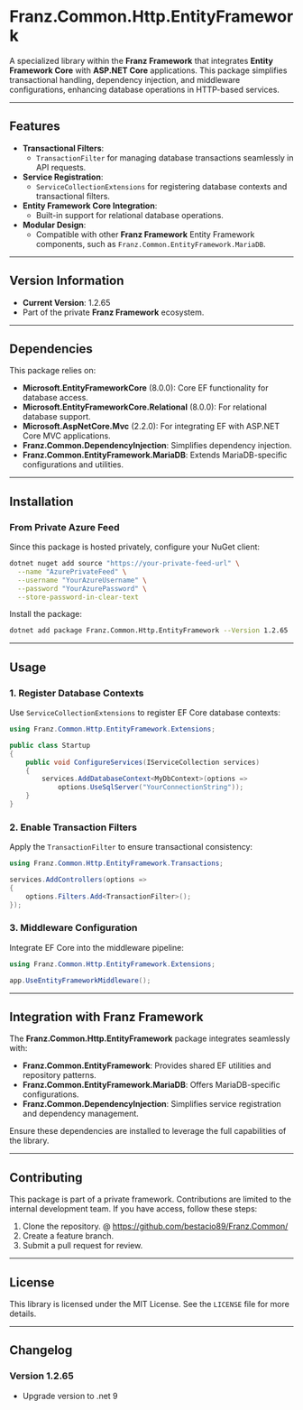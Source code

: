 ﻿# **Franz.Common.Http.EntityFramework**

A specialized library within the **Franz Framework** that integrates **Entity Framework Core** with **ASP.NET Core** applications. This package simplifies transactional handling, dependency injection, and middleware configurations, enhancing database operations in HTTP-based services.

---

## **Features**

- **Transactional Filters**:
  - `TransactionFilter` for managing database transactions seamlessly in API requests.
- **Service Registration**:
  - `ServiceCollectionExtensions` for registering database contexts and transactional filters.
- **Entity Framework Core Integration**:
  - Built-in support for relational database operations.
- **Modular Design**:
  - Compatible with other **Franz Framework** Entity Framework components, such as `Franz.Common.EntityFramework.MariaDB`.

---

## **Version Information**

- **Current Version**: 1.2.65
- Part of the private **Franz Framework** ecosystem.

---

## **Dependencies**

This package relies on:
- **Microsoft.EntityFrameworkCore** (8.0.0): Core EF functionality for database access.
- **Microsoft.EntityFrameworkCore.Relational** (8.0.0): For relational database support.
- **Microsoft.AspNetCore.Mvc** (2.2.0): For integrating EF with ASP.NET Core MVC applications.
- **Franz.Common.DependencyInjection**: Simplifies dependency injection.
- **Franz.Common.EntityFramework.MariaDB**: Extends MariaDB-specific configurations and utilities.

---

## **Installation**

### **From Private Azure Feed**
Since this package is hosted privately, configure your NuGet client:

```bash
dotnet nuget add source "https://your-private-feed-url" \
  --name "AzurePrivateFeed" \
  --username "YourAzureUsername" \
  --password "YourAzurePassword" \
  --store-password-in-clear-text
```

Install the package:

```bash
dotnet add package Franz.Common.Http.EntityFramework --Version 1.2.65
```

---

## **Usage**

### **1. Register Database Contexts**

Use `ServiceCollectionExtensions` to register EF Core database contexts:

```csharp
using Franz.Common.Http.EntityFramework.Extensions;

public class Startup
{
    public void ConfigureServices(IServiceCollection services)
    {
        services.AddDatabaseContext<MyDbContext>(options =>
            options.UseSqlServer("YourConnectionString"));
    }
}
```

### **2. Enable Transaction Filters**

Apply the `TransactionFilter` to ensure transactional consistency:

```csharp
using Franz.Common.Http.EntityFramework.Transactions;

services.AddControllers(options =>
{
    options.Filters.Add<TransactionFilter>();
});
```

### **3. Middleware Configuration**

Integrate EF Core into the middleware pipeline:

```csharp
using Franz.Common.Http.EntityFramework.Extensions;

app.UseEntityFrameworkMiddleware();
```

---

## **Integration with Franz Framework**

The **Franz.Common.Http.EntityFramework** package integrates seamlessly with:
- **Franz.Common.EntityFramework**: Provides shared EF utilities and repository patterns.
- **Franz.Common.EntityFramework.MariaDB**: Offers MariaDB-specific configurations.
- **Franz.Common.DependencyInjection**: Simplifies service registration and dependency management.

Ensure these dependencies are installed to leverage the full capabilities of the library.

---

## **Contributing**

This package is part of a private framework. Contributions are limited to the internal development team. If you have access, follow these steps:
1. Clone the repository. @ https://github.com/bestacio89/Franz.Common/
2. Create a feature branch.
3. Submit a pull request for review.

---

## **License**

This library is licensed under the MIT License. See the `LICENSE` file for more details.

---

## **Changelog**

### Version 1.2.65
- Upgrade version to .net 9

